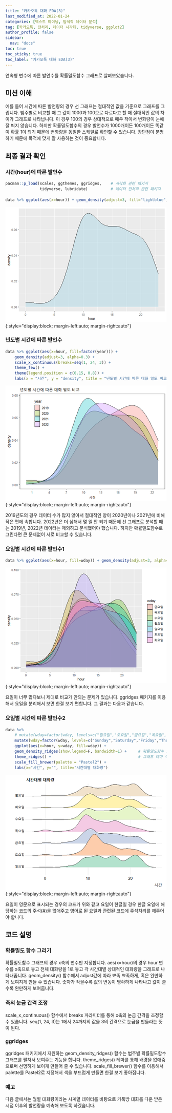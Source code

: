 ```yaml
---
title: "카카오톡 대화 EDA(3)"
last_modified_at: 2022-01-24
categories: [텍스트 마이닝, 탐색적 데이터 분석]
tag: [카카오톡, 전처리, 데이터 시각화, tidyverse, ggplot2]
author_profile: false
sidebar:
  nav: "docs"
toc: true
toc_sticky: true
toc_label: "카카오톡 대화 EDA(3)"
---
```

<div class="notice--success">
연속형 변수에 따른 발언수를 확률밀도함수 그래프로 살펴보았습니다.
</div>

## 미션 이해

예를 들어 시간에 따른 발언량의 경우 선 그래프는 절대적인 값을 기준으로 그래프를 그립니다. 범주별로 비교할 때 그 값이 1000과 100으로 다르다고 할 때 절대적인 값의 차이가 그래프로 나타납니다. 이 경우 100의 경우 상대적으로 매우 작아서 변화량이 눈에 잘 띄지 않습니다. 하지만 확률밀도함수의 경우 발언수가 1000개이든 100개이든 똑같이 확률 1이 되기 때문에 변화량을 동일한 스케일로 확인할 수 있습니다. 장단점이 분명하기 때문에 목적에 맞게 잘 사용하는 것이 중요합니다.

## 최종 결과 확인

### 시간(hour)에 따른 발언수

``` r
pacman::p_load(scales, ggthemes, ggridges,    # 시각화 관련 패키지
               tidyverse, lubridate)          # 데이터 전처리 관련 패키지

data %>% ggplot(aes(x=hour)) + geom_density(adjust=3, fill="lightblue", alpha=0.5)
```

![](https://raw.githubusercontent.com/cysics/cysics.github.io/master/_posts/2022-01-24-kakaotalk-eda3_files/figure-gfm/density_by_hour-1.png){:style="display:block; margin-left:auto; margin-right:auto"}

### 년도별 시간에 따른 발언수

``` r
data %>% ggplot(aes(x=hour, fill=factor(year))) + 
    geom_density(adjust=3, alpha=0.3) +
    scale_x_continuous(breaks=seq(1, 24, 3)) +
    theme_few() +
    theme(legend.position = c(0.15, 0.8)) +
    labs(x = "시간", y = "density", title = "년도별 시간에 따른 대화 밀도 비교", fill="year")
```

![](https://raw.githubusercontent.com/cysics/cysics.github.io/master/_posts/2022-01-24-kakaotalk-eda3_files/figure-gfm/density_by_hour_per_year-1.png){:style="display:block; margin-left:auto; margin-right:auto"}

2019년도의 경우 데이터 수가 많지 않아서 절대적인 양이 2020년이나 2021년에 비해 작은 편에 속합니다. 2022년은 더 심해서 몇 일 안 되기 때문에 선 그래프로 분석할 때는 2019년, 2022년 데이터는 제외하고 분석했어야 했습니다. 하지만 확률밀도함수로 그린다면 큰 문제없이 서로 비교할 수 있습니다.

### 요일별 시간에 따른 발언수1

``` r
data %>% ggplot(aes(x=hour, fill=wday)) + geom_density(adjust=3, alpha=0.3)
```

![](https://raw.githubusercontent.com/cysics/cysics.github.io/master/_posts/2022-01-24-kakaotalk-eda3_files/figure-gfm/density_by_hour_per_week1-1.png){:style="display:block; margin-left:auto; margin-right:auto"}

요일이 너무 많다보니 제대로 비교가 안되는 문제가 있습니다. ggridges 패키지를 이용해서 요일을 분리해서 보면 한결 보기 편합니다. 그 결과는 다음과 같습니다.

### 요일별 시간에 따른 발언수2

``` r
data %>% 
    # mutate(wday=factor(wday, levels=c("일요일","토요일","금요일","목요일","수요일","화요일","월요일"))) %>% 
    mutate(wday=factor(wday, levels=c("Sunday","Saturday","Friday","Thursday","Wednesday","Tuesday","Monday"))) %>% 
    ggplot(aes(x=hour, y=wday, fill=wday)) + 
    geom_density_ridges(show.legend=F, bandwidth=1) +     # 확률밀도함수 그래프를 펼치기
    theme_ridges() +                                      # 그래프 테마 적용
    scale_fill_brewer(palette = "Pastel2") +    
    labs(x="시간", y="", title="시간대별 대화량")
```

![](https://raw.githubusercontent.com/cysics/cysics.github.io/master/_posts/2022-01-24-kakaotalk-eda3_files/figure-gfm/density_by_hour_per_week2-1.png){:style="display:block; margin-left:auto; margin-right:auto"}

요일이 영문으로 표시되는 경우의 코드가 위와 같고 요일이 한글일 경우 한글 요일에 해당하는 코드의 주석(#)을 없애주고 영어로 된 요일과 관련된 코드에 주석처리를 해주어야 합니다.

## 코드 설명

### 확률밀도 함수 그리기

확률밀도함수 그래프의 경우 x축의 변수만 지정합니다. aes(x=hour)의 경우 hour 변수를 x축으로 놓고 전체 대화량을 1로 놓고 각 시간대별 상대적인 대화량을 그래프로 나타내줍니다. geom\_density() 함수에서 adjust값에 따라 뾰족 뾰족하게, 혹은 완만하게 보여지게 만들 수 있습니다. 숫자가 작을수록 값의 변동이 명확하게 나타나고 값이 클수록 완만하게 보여줍니다.

### 축의 눈금 간격 조정

scale\_x\_continuous() 함수에서 breaks 파라미터를 통해 x축의 눈금 간격을 조정할 수 있습니다. seq(1, 24, 3)는 1에서 24까지의 값을 3의 간격으로 눈금을 만들라는 뜻이 된다.

### ggridges

ggridges 패키지에서 지원하는 geom\_density\_ridges() 함수는 범주별 확률밀도함수 그래프를 펼쳐서 보여주는 기능을 합니다. theme\_ridges() 테마를 통해 배경을 없애줌으로써 선명하게 보이게 만들어 줄 수 있습니다. scale\_fill\_brewer() 함수를 이용해서 palette를 Pastel2로 지정해서 색을 부드럽게 만들면 한결 보기 좋아집니다.

### 예고

다음 글에서는 월별 대화량이라는 시계열 데이터를 바탕으로 카톡방 대화를 다운 받은 시점 이후의 발언량을 예측해 보도록 하겠습니다.
